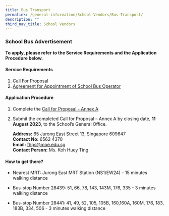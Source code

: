 ```yaml
---
title: Bus Transport
permalink: /general-information/School-Vendors/Bus-Transport/
description: ""
third_nav_title: School Vendors
---
```

### **School Bus Advertisement**
 **To apply, please refer to the Service Requirements and the Application Procedure below.**

#### **Service Requirements**
1. [Call For Proposal](/files/Bus%20Transport/call%20for%20proposals.pdf)
2. [Agreement for Appointment of School Bus Operator](/files/Bus%20Transport/agreement%20for%20appointment%20of%20school%20bus%20operator.pdf)

#### **Application Procedure**

1.  Complete the [Call for Proposal - Annex A](/files/Bus%20Transport/call%20for%20proposal%20-%20annex%20a.pdf)

2.  Submit the completed Call for Proposal – Annex A by closing date, **11 August 2023**, to the School’s General Office.

       **Address:** 65 Jurong East Street 13, Singapore 609647<br>
       **Contact No:** 6562 4370<br>
       **Email:** fhps@moe.edu.sg<br>
       **Contact Person:** Ms. Koh Huey Ting

#### **How to get there?**

* Nearest MRT: Jurong East MRT Station (NS1/EW24) – 15 minutes walking distance

*  Bus-stop Number 28439: 51, 66, 78, 143, 143M, 176, 335 - 3 minutes walking distance

* Bus-stop Number 28441: 41, 49, 52, 105, 105B, 160,160A, 160M, 176, 183, 183B, 334, 506 - 3 minutes walking distance